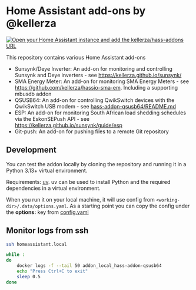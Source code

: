 # Home Assistant add-ons by @kellerza

[![Open your Home Assistant instance and add the kellerza/hass-addons URL](https://my.home-assistant.io/badges/supervisor_add_addon_repository.svg)](https://my.home-assistant.io/redirect/supervisor_add_addon_repository/?repository_url=https%3A%2F%2Fgithub.com%2Fkellerza%2Fhass-addons)

This repository contains various Home Assistant add-ons

- Sunsynk/Deye Inverter: An add-on for monitoring and controlling Sunsynk and Deye inverters - see <https://kellerza.github.io/sunsynk/>
- SMA Energy Meter: An add-on for monitoring SMA Energy Meters - see <https://github.com/kellerza/hassio-sma-em>. Including a supporting mbusdb addon
- QSUSB64: An add-on for controlling QwikSwitch devices with the QwikSwitch USB modem - see [hass-addon-qsusb64/README.md](hass-addon-qsusb64/README.md)
- ESP: An add-on for monitoring South African load shedding schedules via the EskonSEPush API - see <https://kellerza.github.io/sunsynk/guide/esp>
- Git-push: An add-on for pushing files to a remote Git repository

## Development

You can test the addon locally by cloning the repository and running it in a Python 3.13+ virtual environment.

Requirements: [uv](https://docs.astral.sh/uv/getting-started/). uv can be used to install Python and the required dependencies in a virtual environment.

When you run it on your local machine, it will use config from `<working-dir>/.data/options.yaml`. As a starting point you can copy the config under the **options:** key from [config.yaml](./hass-addon-qsusb64/config)

## Monitor logs from ssh

```bash
ssh homeassistant.local

while :
do
    docker logs -f --tail 50 addon_local_hass-addon-qsusb64
    echo "Press Ctrl+C to exit"
    sleep 0.5
done
```
